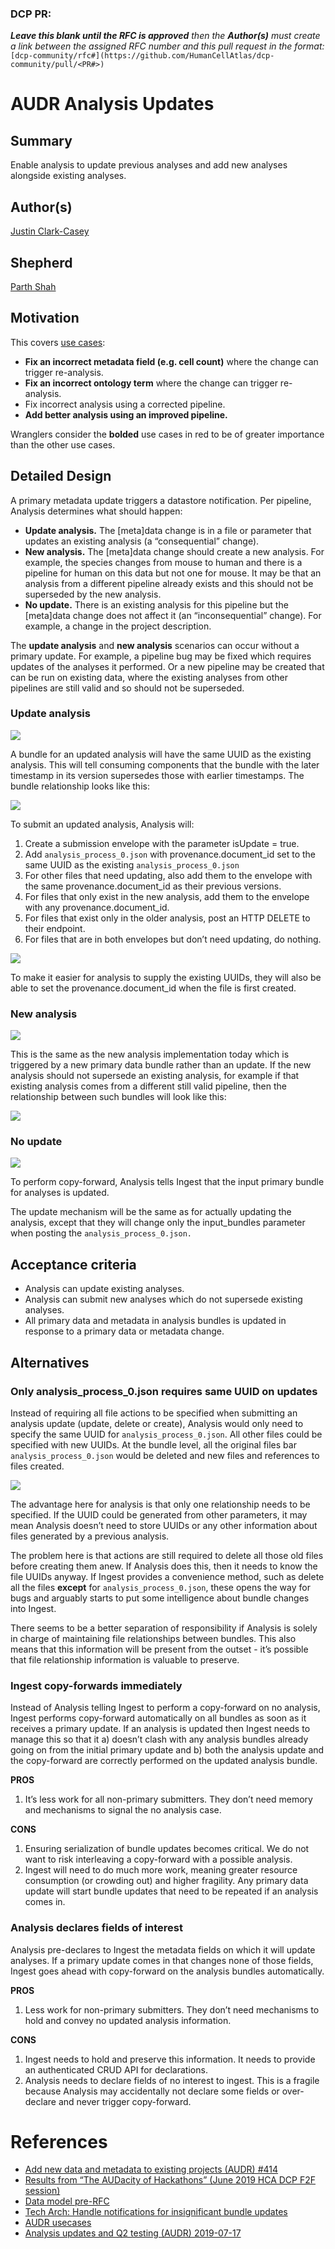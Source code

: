 ### DCP PR:

***Leave this blank until the RFC is approved** then the **Author(s)** must create a link between the assigned RFC
number and this pull request in the format:*
`[dcp-community/rfc#](https://github.com/HumanCellAtlas/dcp-community/pull/<PR#>)`

# AUDR Analysis Updates

## Summary
Enable analysis to update previous analyses and add new analyses alongside existing analyses.

## Author(s)
[Justin Clark-Casey](mailto:justincc@ebi.ac.uk)

## Shepherd
[Parth Shah](mailto:pshah@chanzuckerberg.com)

## Motivation
This covers [use cases](https://docs.google.com/document/d/1rI8PCASomdAHznyWQceRJGv4-wtg-P5Rm-rI_uJLjtE/edit#):

* **Fix an incorrect metadata field (e.g. cell count)** where the change can trigger re-analysis.
* **Fix an incorrect ontology term** where the change can trigger re-analysis.
* Fix incorrect analysis using a corrected pipeline.
* **Add better analysis using an improved pipeline.**

Wranglers consider the **bolded** use cases in red to be of greater importance than the other use cases.

## Detailed Design
A primary metadata update triggers a datastore notification. Per pipeline, Analysis determines what should happen:

* **Update analysis.** The [meta]data change is in a file or parameter that updates an existing analysis (a “consequential” change).
* **New analysis.** The [meta]data change should create a new analysis. For example, the species changes from mouse to human and there is a pipeline for human on this data but not one for mouse. It may be that an analysis from a different pipeline already exists and this should not be superseded by the new analysis.
* **No update.** There is an existing analysis for this pipeline but the [meta]data change does not affect it (an “inconsequential” change). For example, a change in the project description.

The **update analysis** and **new analysis** scenarios can occur without a primary update. For example, a pipeline bug may be fixed which requires updates of the analyses it performed. Or a new pipeline may be created that can be run on existing data, where the existing analyses from other pipelines are still valid and so should not be superseded.

### Update analysis

![](../images/0000-update-analysis.png)

A bundle for an updated analysis will have the same UUID as the existing analysis. This will tell consuming components that the bundle with the later timestamp in its version supersedes those with earlier timestamps. The bundle relationship looks like this:

![](../images/0000-update-bundle-relationships.png)

To submit an updated analysis, Analysis will:

1. Create a submission envelope with the parameter isUpdate = true.
2. Add `analysis_process_0.json` with provenance.document_id set to the same UUID as the existing `analysis_process_0.json`
3. For other files that need updating, also add them to the envelope with the same provenance.document_id as their previous versions.
4. For files that only exist in the new analysis, add them to the envelope with any provenance.document_id.
5. For files that exist only in the older analysis, post an HTTP DELETE to their endpoint.
6. For files that are in both envelopes but don’t need updating, do nothing.

![](../images/0000-update-file-relationships.png)

To make it easier for analysis to supply the existing UUIDs, they will also be able to set the provenance.document_id when the file is first created.

### New analysis
![](../images/0000-new-analysis.png)

This is the same as the new analysis implementation today which is triggered by a new primary data bundle rather than an update. If the new analysis should not supersede an existing analysis, for example if that existing analysis comes from a different still valid pipeline, then the relationship between such bundles will look like this:

![](../images/0000-new-bundle-relationships.png)

### No update
![](../images/0000-no-update.png)

To perform copy-forward, Analysis tells Ingest that the input primary bundle for analyses is updated.

The update mechanism will be the same as for actually updating the analysis, except that they will change only the input_bundles parameter when posting the `analysis_process_0.json.`

## Acceptance criteria
*  Analysis can update existing analyses.
*  Analysis can submit new analyses which do not supersede existing analyses.
*  All primary data and metadata in analysis bundles is updated in response to a primary data or metadata change.

## Alternatives

### Only analysis_process_0.json requires same UUID on updates
Instead of requiring all file actions to be specified when submitting an analysis update (update, delete or create), Analysis would only need to specify the same UUID for `analysis_process_0.json`. All other files could be specified with new UUIDs. At the bundle level, all the original files bar `analysis_process_0.json` would be deleted and new files and references to files created.

![](../images/0000-analysis-process-only-file-relationships.png)

The advantage here for analysis is that only one relationship needs to be specified. If the UUID could be generated from other parameters, it may mean Analysis doesn’t need to store UUIDs or any other information about files generated by a previous analysis.

The problem here is that actions are still required to delete all those old files before creating them anew. If Analysis does this, then it needs to know the file UUIDs anyway. If Ingest provides a convenience method, such as delete all the files **except** for `analysis_process_0.json`, these opens the way for bugs and arguably starts to put some intelligence about bundle changes into Ingest.

There seems to be a better separation of responsibility if Analysis is solely in charge of maintaining file relationships between bundles. This also means that this information will be present from the outset - it’s possible that file relationship information is valuable to preserve.

### Ingest copy-forwards immediately
Instead of Analysis telling Ingest to perform a copy-forward on no analysis, Ingest performs copy-forward automatically on all bundles as soon as it receives a primary update. If an analysis is updated then Ingest needs to manage this so that it a) doesn’t clash with any analysis bundles already going on from the initial primary update and b) both the analysis update and the copy-forward are correctly performed on the updated analysis bundle.

**PROS**
1. It’s less work for all non-primary submitters. They don’t need memory and mechanisms to signal the no analysis case.

**CONS**
1. Ensuring serialization of bundle updates becomes critical. We do not want to risk interleaving a copy-forward with a possible analysis.
2. Ingest will need to do much more work, meaning greater resource consumption (or crowding out) and higher fragility. Any primary data update will start bundle updates that need to be repeated if an analysis comes in.

### Analysis declares fields of interest

Analysis pre-declares to Ingest the metadata fields on which it will update analyses. If a primary update comes in that changes none of those fields, Ingest goes ahead with copy-forward on the analysis bundles automatically.

**PROS**
1. Less work for non-primary submitters. They don’t need mechanisms to hold and convey no updated analysis information.

**CONS**
1. Ingest needs to hold and preserve this information. It needs to provide an authenticated CRUD API for declarations.
2. Analysis needs to declare fields of no interest to ingest. This is a fragile because Analysis may accidentally not declare some fields or over-declare and never trigger copy-forward.

# References
* [Add new data and metadata to existing projects (AUDR) #414](https://app.zenhub.com/workspaces/dcp-5ac7bcf9465cb172b77760d9/issues/humancellatlas/dcp/414)
* [Results from “The AUDacity of Hackathons” (June 2019 HCA DCP F2F session)](https://docs.google.com/document/d/1ifzy4lQtdIm0NvDpEuuQ2tD8ku9IPvn7sPjOg9BhliA)
* [Data model pre-RFC](https://docs.google.com/document/d/1CdIJ_pBdiiQUFh8kYARRhMXvhKXGERG3bdv763tpAKI/)
* [Tech Arch: Handle notifications for insignificant bundle updates](https://docs.google.com/presentation/d/1_snBHeCVPjLmgZPKH2SbHk_I3-s6jLlEkPtz0eUY_Xc/edit?ts=5cfa7ddc)
* [AUDR usecases](https://docs.google.com/document/d/1rI8PCASomdAHznyWQceRJGv4-wtg-P5Rm-rI_uJLjtE/edit)
* [Analysis updates and Q2 testing (AUDR) 2019-07-17](https://docs.google.com/presentation/d/1iZOoVYy4t3cG0VUMEj0swe9BfGJJ4_G1L4XOgvxSRvY)
